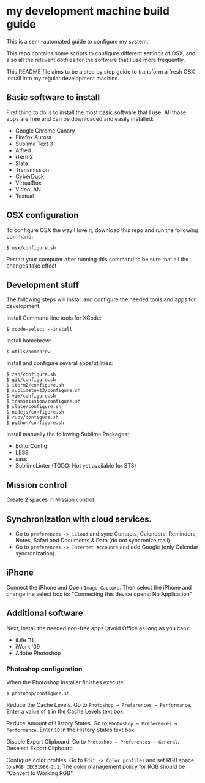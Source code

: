 # my development machine build guide

This is a semi-automated guide to configure my system.

This repo contains some scripts to configure different settings of OSX, and also
all the relevant dotfiles for the software that I use more frequently.

This README file aims to be a step by step guide to transform a fresh OSX install
into my regular development machine.

## Basic software to install

First thing to do is to install the most basic software that I use. All those apps
are free and can be downloaded and easily installed:

* Google Chrome Canary
* Firefox Aurora
* Sublime Text 3
* Alfred
* iTerm2
* Slate
* Transmission
* CyberDuck
* VirtualBox
* VideoLAN
* Textual

## OSX configuration

To configure OSX the way I love it, download this repo and run the following command:

    $ osx/configure.sh

Restart your computer after running this command to be sure that all the changes
take effect

## Development stuff

The following steps will install and configure the needed tools and apps for
development.

Install Command line tools for XCode:

    $ xcode-select --install

Install homebrew:

    $ utils/homebrew

Install and configure several apps/utilities:

    $ zsh/configure.sh
    $ git/configure.sh
    $ iterm2/configure.sh
    $ sublimetext3/configure.sh
    $ vim/configure.sh
    $ transmission/configure.sh
    $ slate/configure.sh
    $ nodejs/configure.sh
    $ ruby/configure.sh
    $ python/configure.sh

Install manually the following Sublime Packages:

* EditorConfig
* LESS
* sass
* SublimeLinter (TODO: Not yet available for ST3)

## Mission control

Create 2 spaces in Mission control

## Synchronization with cloud services.

* Go to `preferences -> iCloud` and sync Contacts, Calendars, Reminders, Notes,
  Safari and Documents & Data (do not syncronize mail).
* Go to `preferences -> Internet Accounts` and add Google (only Calendar syncronization).

## iPhone

Connect the iPhone and Open `Image Capture`. Then select the iPhone and change
the select box to: "Connecting this device opens: No Application"

## Additional software

Next, install the needed non-free apps (avoid Office as long as you can):

* iLife '11
* iWork '09
* Adobe Photoshop

### Photoshop configuration

When the Photoshop installer finishes execute:

    $ photohop/configure.sh

Reduce the Cache Levels. Go to `Photoshop → Preferences → Performance`. Enter a value of `1` in the Cache Levels text box.

Reduce Amount of History States. Go to `Photoshop → Preferences → Performance`. Enter `10` in the History States text box.

Disable Export Clipboard. Go to `Photoshop → Preferences → General`. Deselect Export Clipboard.

Configure color profiles. Go to `Edit -> Color profiles` and set RGB space to `sRGB IEC61966-2.1`. The color management policy for RGB should be "Convert to Working RGB".
